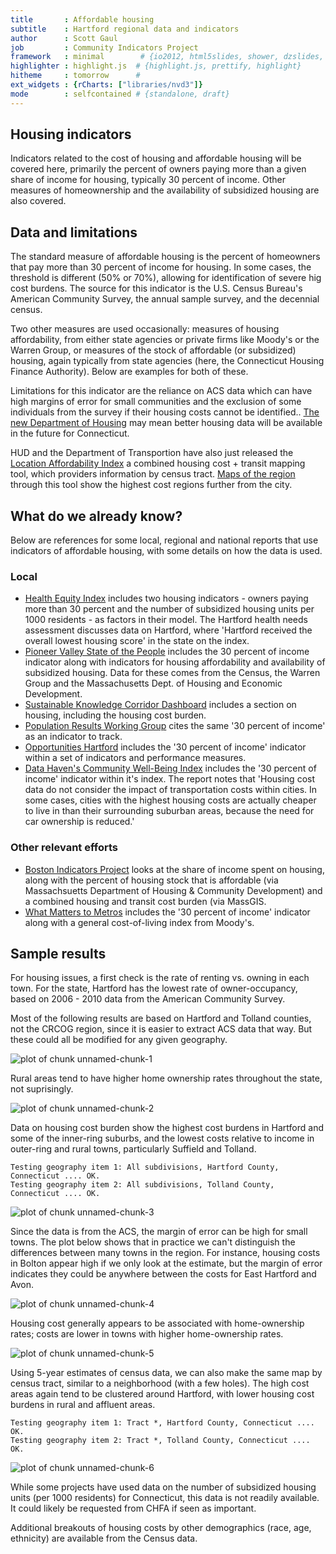 ```yaml
---
title       : Affordable housing
subtitle    : Hartford regional data and indicators
author      : Scott Gaul
job         : Community Indicators Project
framework   : minimal        # {io2012, html5slides, shower, dzslides, ...}
highlighter : highlight.js  # {highlight.js, prettify, highlight}
hitheme     : tomorrow      # 
ext_widgets : {rCharts: ["libraries/nvd3"]} 
mode        : selfcontained # {standalone, draft}
---
```


## Housing indicators

Indicators related to the cost of housing and affordable housing will be covered here, primarily the percent of owners paying more than a given share of income for housing, typically 30 percent of income. Other measures of homeownership and the availability of subsidized housing are also covered. 

## Data and limitations

The standard measure of affordable housing is the percent of homeowners that pay more than 30 percent of income for housing. In some cases, the threshold is different (50% or 70%), allowing for identification of severe hig cost burdens. The source for this indicator is the U.S. Census Bureau's American Community Survey, the annual sample survey, and the decennial census.  

Two other measures are used occasionally: measures of housing affordability, from either state agencies or private firms like Moody's or the Warren Group, or measures of the stock of affordable (or subsidized) housing, again typically from state agencies (here, the Connecticut Housing Finance Authority). Below are examples for both of these.

Limitations for this indicator are the reliance on ACS data which can have high margins of error for small communities and the exclusion of some individuals from the survey if their housing costs cannot be identified.. [The new Department of Housing](http://www.ct.gov/doh/site/default.asp) may mean better housing data will be available in the future for Connecticut. 

HUD and the Department of Transportion have also just released the [Location Affordability Index](http://www.locationaffordability.info/lai.aspx) a combined housing cost + transit mapping tool, which providers information by census tract. [Maps of the region](http://locationaffordability.info/lai.aspx?activeHH=a&activeTheme=a&bounds=%5B%5B%22route%22%5D,41.57226259999999,-72.54966200000001%5D) through this tool show the highest cost regions further from the city.

## What do we already know?

Below are references for some local, regional and national reports that use indicators of affordable housing, with some details on how the data is used. 

### Local

* [Health Equity Index](http://www.cadh.org/health-equity/health-equity-index.html) includes two housing indicators - owners paying more than 30 percent and the number of subsidized housing units per 1000 residents - as factors in their model. The Hartford health needs assessment discusses data on Hartford, where 'Hartford received the overall lowest housing score' in the state on the index.  
* [Pioneer Valley State of the People](http://pvpc.org/resources/datastats/state-of-people/stateofthepeople2013.pdf) includes the 30 percent of income indicator along with indicators for housing affordability and availability of subsidized housing. Data for these comes from the Census, the Warren Group and the Massachusetts Dept. of Housing and Economic Development. 
* [Sustainable Knowledge Corridor Dashboard](http://www.sustainableknowledgecorridor.org/site/content/how-are-we-doing) includes a section on housing, including the housing cost burden. 
* [Population Results Working Group](http://www.ct.gov/opm/cwp/view.asp?a=2998&Q=490946) cites the same '30 percent of income' as an indicator to track. 
* [Opportunities Hartford](http://www.cahs.org/programs-opportunitieshartford.asp) includes the '30 percent of income' indicator within a set of indicators and performance measures. 
* [Data Haven's Community Well-Being Index](http://www.ctdatahaven.org/communityindex) includes the '30 percent of income' indicator within it's index. The report notes that 'Housing cost data do not consider the impact of transportation costs within cities. In some cases, cities with the highest housing costs are actually cheaper to live in than their surrounding suburban areas, because the need for car ownership is reduced.'

### Other relevant efforts

* [Boston Indicators Project](http://www.bostonindicators.org/) looks at the share of income spent on housing, along with the percent of housing stock that is affordable (via Massachsuetts Department of Housing & Community Development) and a combined housing and transit cost burden (via MassGIS. 
* [What Matters to Metros](http://www.futurefundneo.org/whatmatters) includes the '30 percent of income' indicator along with a general cost-of-living index from Moody's.

## Sample results

For housing issues, a first check is the rate of renting vs. owning in each town. For the state, Hartford has the lowest rate of owner-occupancy, based on 2006 - 2010 data from the American Community Survey. 

Most of the following results are based on Hartford and Tolland counties, not the CRCOG region, since it is easier to extract ACS data that way. But these could all be modified for any given geography. 

![plot of chunk unnamed-chunk-1](assets/fig/unnamed-chunk-1.png) 


Rural areas tend to have higher home ownership rates throughout the state, not suprisingly. 

![plot of chunk unnamed-chunk-2](assets/fig/unnamed-chunk-2.png) 


Data on housing cost burden show the highest cost burdens in Hartford and some of the inner-ring suburbs, and the lowest costs relative to income in outer-ring and rural towns, particularly Suffield and Tolland. 


```
Testing geography item 1: All subdivisions, Hartford County, Connecticut .... OK.
Testing geography item 2: All subdivisions, Tolland County, Connecticut .... OK.
```

![plot of chunk unnamed-chunk-3](assets/fig/unnamed-chunk-3.png) 


Since the data is from the ACS, the margin of error can be high for small towns. The plot below shows that in practice we can't distinguish the differences between many towns in the region. For instance, housing costs in Bolton appear high if we only look at the estimate, but the margin of error indicates they could be anywhere between the costs for East Hartford and Avon. 

![plot of chunk unnamed-chunk-4](assets/fig/unnamed-chunk-4.png) 


Housing cost generally appears to be associated with home-ownership rates; costs are lower in towns with higher home-ownership rates. 

![plot of chunk unnamed-chunk-5](assets/fig/unnamed-chunk-5.png) 


Using 5-year estimates of census data, we can also make the same map by census tract, similar to a neighborhood (with a few holes). The high cost areas again tend to be clustered around Hartford, with lower housing cost burdens in rural and affluent areas. 


```
Testing geography item 1: Tract *, Hartford County, Connecticut .... OK.
Testing geography item 2: Tract *, Tolland County, Connecticut .... OK.
```

![plot of chunk unnamed-chunk-6](assets/fig/unnamed-chunk-6.png) 


While some projects have used data on the number of subsidized housing units (per 1000 residents) for Connecticut, this data is not readily available. It could likely be requested from CHFA if seen as important. 

Additional breakouts of housing costs by other demographics (race, age, ethnicity) are available from the Census data.  

